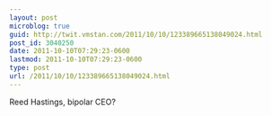 ```yaml
---
layout: post
microblog: true
guid: http://twit.vmstan.com/2011/10/10/123389665138049024.html
post_id: 3040250
date: 2011-10-10T07:29:23-0600
lastmod: 2011-10-10T07:29:23-0600
type: post
url: /2011/10/10/123389665138049024.html
---
```

Reed Hastings, bipolar CEO?
